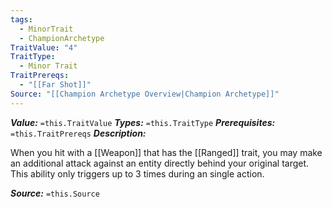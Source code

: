 ```yaml
---
tags:
  - MinorTrait
  - ChampionArchetype
TraitValue: "4"
TraitType:
  - Minor Trait
TraitPrereqs:
  - "[[Far Shot]]"
Source: "[[Champion Archetype Overview|Champion Archetype]]"
---
```

***Value:*** `=this.TraitValue`
***Types:*** `=this.TraitType`
***Prerequisites:*** `=this.TraitPrereqs`
***Description:***

When you hit with a [[Weapon]] that has the [[Ranged]] trait, you may make an additional attack against an entity directly behind your original target. This ability only triggers up to 3 times during an single action.

***Source:*** `=this.Source`
